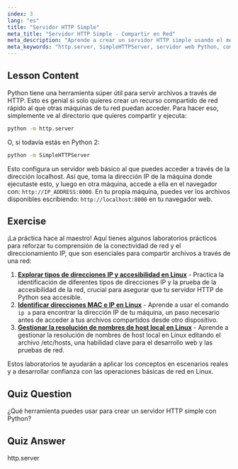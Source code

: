 ```yaml
---
index: 3
lang: "es"
title: "Servidor HTTP Simple"
meta_title: "Servidor HTTP Simple - Compartir en Red"
meta_description: "Aprende a crear un servidor HTTP simple usando el módulo http.server de Python. Comparte archivos rápidamente en tu red con este tutorial de Linux para principiantes."
meta_keywords: "http.server, SimpleHTTPServer, servidor web Python, compartir archivos, tutorial Linux, guía para principiantes"
---
```


## Lesson Content

Python tiene una herramienta súper útil para servir archivos a través de HTTP. Esto es genial si solo quieres crear un recurso compartido de red rápido al que otras máquinas de tu red puedan acceder. Para hacer eso, simplemente ve al directorio que quieres compartir y ejecuta:

```bash
python -m http.server
```

O, si todavía estás en Python 2:

```bash
python -m SimpleHTTPServer
```

Esto configura un servidor web básico al que puedes acceder a través de la dirección localhost. Así que, toma la dirección IP de la máquina donde ejecutaste esto, y luego en otra máquina, accede a ella en el navegador con: `http://IP_ADDRESS:8000`. En tu propia máquina, puedes ver los archivos disponibles escribiendo: `http://localhost:8000` en tu navegador web.

## Exercise

¡La práctica hace al maestro! Aquí tienes algunos laboratorios prácticos para reforzar tu comprensión de la conectividad de red y el direccionamiento IP, que son esenciales para compartir archivos a través de una red:

1. **[Explorar tipos de direcciones IP y accesibilidad en Linux](https://labex.io/es/labs/comptia-explore-ip-address-types-and-reachability-in-linux-592780)** - Practica la identificación de diferentes tipos de direcciones IP y la prueba de la accesibilidad de la red, crucial para asegurar que tu servidor HTTP de Python sea accesible.
2. **[Identificar direcciones MAC e IP en Linux](https://labex.io/es/labs/comptia-identify-mac-and-ip-addresses-in-linux-592731)** - Aprende a usar el comando `ip a` para encontrar la dirección IP de tu máquina, un paso necesario antes de acceder a tus archivos compartidos desde otro dispositivo.
3. **[Gestionar la resolución de nombres de host local en Linux](https://labex.io/es/labs/comptia-manage-local-hostname-resolution-in-linux-592792)** - Aprende a gestionar la resolución de nombres de host local en Linux editando el archivo /etc/hosts, una habilidad clave para el desarrollo web y las pruebas de red.

Estos laboratorios te ayudarán a aplicar los conceptos en escenarios reales y a desarrollar confianza con las operaciones básicas de red en Linux.

## Quiz Question

¿Qué herramienta puedes usar para crear un servidor HTTP simple con Python?

## Quiz Answer

http.server
